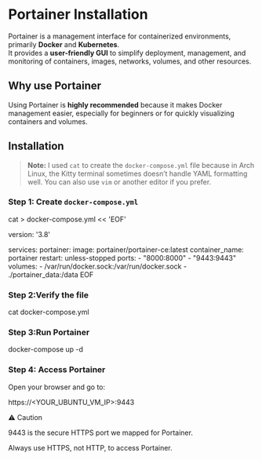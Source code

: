 # Portainer Installation

Portainer is a management interface for containerized environments, primarily **Docker** and **Kubernetes**.  
It provides a **user-friendly GUI** to simplify deployment, management, and monitoring of containers, images, networks, volumes, and other resources.

## Why use Portainer

Using Portainer is **highly recommended** because it makes Docker management easier, especially for beginners or for quickly visualizing containers and volumes.

## Installation

> **Note:** I used `cat` to create the `docker-compose.yml` file because in Arch Linux, the Kitty terminal sometimes doesn’t handle YAML formatting well. You can also use `vim` or another editor if you prefer.

### Step 1: Create `docker-compose.yml`

cat > docker-compose.yml << 'EOF'

version: '3.8'

services:
  portainer:
    image: portainer/portainer-ce:latest
    container_name: portainer
    restart: unless-stopped
    ports:
      - "8000:8000"
      - "9443:9443"
    volumes:
      - /var/run/docker.sock:/var/run/docker.sock
      - ./portainer_data:/data
EOF

### Step 2:Verify the file

cat docker-compose.yml

### Step 3:Run Portainer

docker-compose up -d

### Step 4: Access Portainer

Open your browser and go to:

https://<YOUR_UBUNTU_VM_IP>:9443


⚠️ Caution

9443 is the secure HTTPS port we mapped for Portainer.

Always use HTTPS, not HTTP, to access Portainer.
